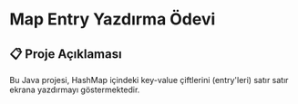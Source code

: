 # Map Entry Yazdırma Ödevi

## 📋 Proje Açıklaması
Bu Java projesi, HashMap içindeki key-value çiftlerini (entry'leri) satır satır ekrana yazdırmayı göstermektedir.